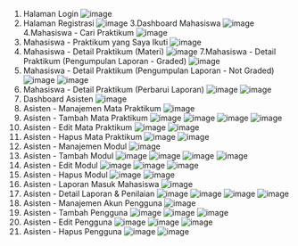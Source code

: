 1. Halaman Login
![image](https://github.com/user-attachments/assets/d22d8b29-33f9-4c54-b413-484ab4033176)
2. Halaman Registrasi
![image](https://github.com/user-attachments/assets/418d2b1b-0eb5-4683-b19f-cd065e657c29)
3.Dashboard Mahasiswa
![image](https://github.com/user-attachments/assets/ac8a9878-05f2-468b-9d09-2a4e287a91f8)
4.Mahasiswa - Cari Praktikum
![image](https://github.com/user-attachments/assets/cbf027f0-ebef-4a4f-946b-4ae548cead6d)
5. Mahasiswa - Praktikum yang Saya Ikuti
![image](https://github.com/user-attachments/assets/c603ac90-7da2-4f66-ae79-e35c40222dd7)
6. Mahasiswa - Detail Praktikum (Materi)
![image](https://github.com/user-attachments/assets/fc3d910d-66f9-425d-b659-aee1bfdedc71)
7.Mahasiswa - Detail Praktikum (Pengumpulan Laporan - Graded)
![image](https://github.com/user-attachments/assets/2d32d983-095f-41fb-b040-d078349fdd48)
8. Mahasiswa - Detail Praktikum (Pengumpulan Laporan - Not Graded)
![image](https://github.com/user-attachments/assets/ffc89e9e-333e-4f46-9ede-222e2a59d4eb)
![image](https://github.com/user-attachments/assets/27264558-916d-449d-8164-3f686b9b6bae)
9. Mahasiswa - Detail Praktikum (Perbarui Laporan)
![image](https://github.com/user-attachments/assets/16685a71-5fb2-4bd0-8076-83516f91cfec)
![image](https://github.com/user-attachments/assets/5b84175e-0657-4108-b834-70104eae986d)
10. Dashboard Asisten
![image](https://github.com/user-attachments/assets/e3d7764d-fc1d-4298-b203-44bb3859d4ac)
11. Asisten - Manajemen Mata Praktikum
![image](https://github.com/user-attachments/assets/9883fc08-e220-4a26-9175-62504ddf9517)
12. Asisten - Tambah Mata Praktikum
![image](https://github.com/user-attachments/assets/cd021385-477d-4c9f-9fce-a92d43aae0f0)
![image](https://github.com/user-attachments/assets/9b65143f-469f-4b72-b0e9-343f79e07fe5)
![image](https://github.com/user-attachments/assets/92da552a-de6b-4945-a9f0-cccd053f3853)
![image](https://github.com/user-attachments/assets/80f34236-9826-496f-8910-01931926c9d0)
13. Asisten - Edit Mata Praktikum
![image](https://github.com/user-attachments/assets/d29e2d18-ced8-4a0a-abbf-871f68c2fee1)
![image](https://github.com/user-attachments/assets/a10e49fa-5b2f-4246-827f-c8b131e2530a)
14. Asisten - Hapus Mata Praktikum
![image](https://github.com/user-attachments/assets/5377a625-1d56-4c6f-97e5-78ecefff0cf2)
![image](https://github.com/user-attachments/assets/64e4c9d8-2d5b-4503-bbd5-3a0a547e4726)
15. Asisten - Manajemen Modul
![image](https://github.com/user-attachments/assets/ad221c78-e33b-4b2c-8ca8-1e5cb72a4e20)
16. Asisten - Tambah Modul
![image](https://github.com/user-attachments/assets/dd020201-ded0-455c-8350-c46050c1aaf2)
![image](https://github.com/user-attachments/assets/60ca468d-2983-45e3-807a-18b4aa9f08e9)
![image](https://github.com/user-attachments/assets/92f217c1-54d6-41e8-8c99-a0256a70f2e2)
![image](https://github.com/user-attachments/assets/eba333c8-8d7f-436a-9722-04261819b6d8)
17. Asisten - Edit Modul
![image](https://github.com/user-attachments/assets/61832a19-bca3-4554-9a61-66aa593fa065)
![image](https://github.com/user-attachments/assets/6c6bcb4d-23cc-4ba5-a1b3-d4384b3281a3)
![image](https://github.com/user-attachments/assets/7ba4a84b-d356-4b21-8f9b-35257b301f69)
18. Asisten - Hapus Modul
![image](https://github.com/user-attachments/assets/aaef8f1a-2789-4651-9d97-246613919560)
![image](https://github.com/user-attachments/assets/e4ed3f62-31c1-4a80-96e9-c4e9b2a44822)
19. Asisten - Laporan Masuk Mahasiswa
![image](https://github.com/user-attachments/assets/94eee4f7-f44d-4999-a1f5-3077b1196e66)
20. Asisten - Detail Laporan & Penilaian
![image](https://github.com/user-attachments/assets/70b738a0-9806-47ca-bf0b-e22824680e27)
![image](https://github.com/user-attachments/assets/c83463f6-84cb-4278-8c9b-40afba062c26)
![image](https://github.com/user-attachments/assets/c24fbd75-3806-4115-924a-9f0d5c95377c)
![image](https://github.com/user-attachments/assets/79821b97-128a-4eed-ae44-a0be1f1fa21b)
21. Asisten - Manajemen Akun Pengguna
![image](https://github.com/user-attachments/assets/c174d11d-6565-4e04-9436-cd3e235bfba8)
22. Asisten - Tambah Pengguna
![image](https://github.com/user-attachments/assets/8a18ca87-d831-44dd-bc7d-a98103f214e9)
![image](https://github.com/user-attachments/assets/eb51f2db-cc3b-4f3d-a1a4-b59409ec4eb3)
![image](https://github.com/user-attachments/assets/b04666bf-3619-4199-8205-09a14395d5b5)
23. Asisten - Edit Pengguna
![image](https://github.com/user-attachments/assets/bf5c5d50-c79c-4c56-a782-88b135e1487f)
![image](https://github.com/user-attachments/assets/6e93bb19-d9a6-4e9f-be8f-12393c97cbd8)
![image](https://github.com/user-attachments/assets/7a0c221b-43dc-439a-9a93-ace64b5866f2)
24. Asisten - Hapus Pengguna
![image](https://github.com/user-attachments/assets/60c9adc6-137e-4514-a6c0-37aef0cce80c)
![image](https://github.com/user-attachments/assets/c2155c55-e60d-4466-a140-50b4d837260f)


























